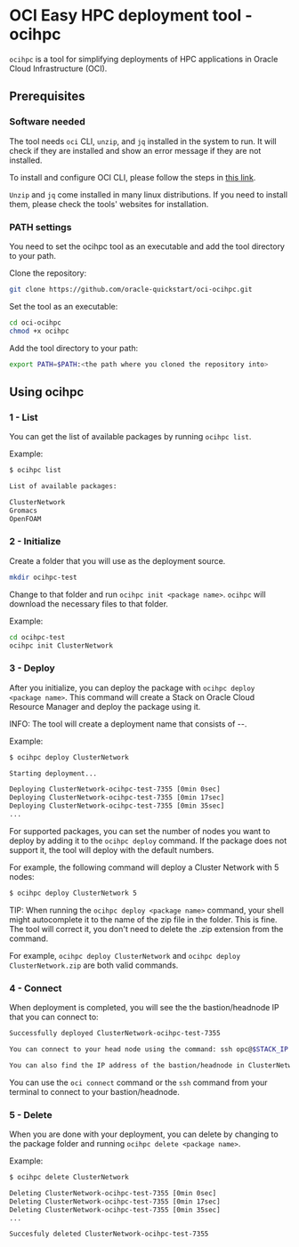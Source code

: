 # OCI Easy HPC deployment tool - ocihpc

`ocihpc` is a tool for simplifying deployments of HPC applications in Oracle Cloud Infrastructure (OCI).

## Prerequisites

### Software needed
The tool needs `oci` CLI, `unzip`, and `jq` installed in the system to run. It will check if they are installed and show an error message if they are not installed.

To install and configure OCI CLI, please follow the steps in [this link](https://docs.cloud.oracle.com/en-us/iaas/Content/API/SDKDocs/cliinstall.htm).

`Unzip` and `jq` come installed in many linux distributions. If you need to install them, please check the tools' websites for installation.

### PATH settings
You need to set the ocihpc tool as an executable and add the tool directory to your path.

Clone the repository:
```sh
git clone https://github.com/oracle-quickstart/oci-ocihpc.git
```

Set the tool as an executable:
```sh
cd oci-ocihpc
chmod +x ocihpc
```

Add the tool directory to your path:
```sh
export PATH=$PATH:<the path where you cloned the repository into>
```

## Using ocihpc

### 1 - List
You can get the list of available packages by running `ocihpc list`.

Example:

```sh
$ ocihpc list

List of available packages:

ClusterNetwork
Gromacs
OpenFOAM
```

### 2 - Initialize
Create a folder that you will use as the deployment source.

```sh
mkdir ocihpc-test
```

Change to that folder and run `ocihpc init <package name>`. `ocihpc` will download the necessary files to that folder.

Example:

```sh
cd ocihpc-test
ocihpc init ClusterNetwork
```

### 3 - Deploy
After you initialize, you can deploy the package with `ocihpc deploy <package name>`. This command will create a Stack on Oracle Cloud Resource Manager and deploy the package using it.

INFO: The tool will create a deployment name that consists of <package name>-<current directory>-<random-number>.

Example:

```sh
$ ocihpc deploy ClusterNetwork

Starting deployment...

Deploying ClusterNetwork-ocihpc-test-7355 [0min 0sec]
Deploying ClusterNetwork-ocihpc-test-7355 [0min 17sec]
Deploying ClusterNetwork-ocihpc-test-7355 [0min 35sec]
...
```

For supported packages, you can set the number of nodes you want to deploy by adding it to the `ocihpc deploy` command. If the package does not support it, the tool will deploy with the default numbers.

For example, the following command will deploy a Cluster Network with 5 nodes:

```sh
$ ocihpc deploy ClusterNetwork 5
```

TIP: When running the `ocihpc deploy <package name>` command, your shell might autocomplete it to the name of the zip file in the folder. This is fine. The tool will correct it, you don't need to delete the .zip extension from the command.

For example, `ocihpc deploy ClusterNetwork` and `ocihpc deploy ClusterNetwork.zip` are both valid commands.


### 4 - Connect
When deployment is completed, you will see the the bastion/headnode IP that you can connect to:

```sh
Successfully deployed ClusterNetwork-ocihpc-test-7355

You can connect to your head node using the command: ssh opc@$STACK_IP -i <location of the private key you used>

You can also find the IP address of the bastion/headnode in ClusterNetwork-ocihpc-test-7355_access.info file
```

You can use the `oci connect` command or the `ssh` command from your terminal to connect to your bastion/headnode.

### 5 - Delete
When you are done with your deployment, you can delete by changing to the package folder and running `ocihpc delete <package name>`.

Example:
```sh
$ ocihpc delete ClusterNetwork

Deleting ClusterNetwork-ocihpc-test-7355 [0min 0sec]
Deleting ClusterNetwork-ocihpc-test-7355 [0min 17sec]
Deleting ClusterNetwork-ocihpc-test-7355 [0min 35sec]
...

Succesfuly deleted ClusterNetwork-ocihpc-test-7355
```